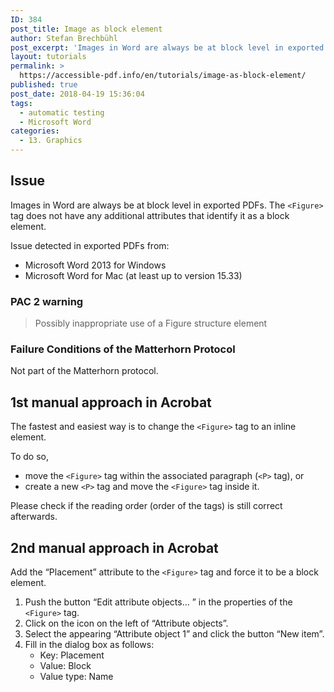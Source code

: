 ```yaml
---
ID: 384
post_title: Image as block element
author: Stefan Brechbühl
post_excerpt: 'Images in Word are always be at block level in exported PDFs. The &lt;Figure&gt; tag does not have any additional attributes that identify it as a block element.'
layout: tutorials
permalink: >
  https://accessible-pdf.info/en/tutorials/image-as-block-element/
published: true
post_date: 2018-04-19 15:36:04
tags:
  - automatic testing
  - Microsoft Word
categories:
  - 13. Graphics
---
```

## Issue

Images in Word are always be at block level in exported PDFs. The `<Figure>` tag does not have any additional attributes that identify it as a block element.

Issue detected in exported PDFs from:

*   Microsoft Word 2013 for Windows
*   Microsoft Word for Mac (at least up to version 15.33)

### PAC 2 warning

> Possibly inappropriate use of a Figure structure element

### Failure Conditions of the Matterhorn Protocol

Not part of the Matterhorn protocol.

## 1st manual approach in Acrobat

The fastest and easiest way is to change the `<Figure>` tag to an inline element.

To do so,

*   move the `<Figure>` tag within the associated paragraph (`<P>` tag), or
*   create a new `<P>` tag and move the `<Figure>` tag inside it.

Please check if the reading order (order of the tags) is still correct afterwards.

## 2nd manual approach in Acrobat

Add the “Placement” attribute to the `<Figure>` tag and force it to be a block element.

1.  Push the button “Edit attribute objects... ” in the properties of the `<Figure>` tag.
2.  Click on the icon on the left of “Attribute objects”.
3.  Select the appearing “Attribute object 1” and click the button “New item”.
4.  Fill in the dialog box as follows: 
    *   Key: Placement
    *   Value: Block
    *   Value type: Name